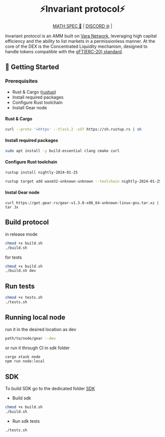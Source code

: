 <div align="center">
    <h1>⚡Invariant protocol⚡</h1>
    <p>
        <a href="https://invariant.app/math-spec-vara.pdf">MATH SPEC 📄</a> |
        <a href="https://discord.gg/VzS3C9wR">DISCORD 🌐</a> |
    </p>
</div>

Invariant protocol is an AMM built on [Vara Network](https://vara.network), leveraging high capital efficiency and the ability to list markets in a permissionless manner. At the core of the DEX is the Concentrated Liquidity mechanism, designed to handle tokens compatible with the [gFT(ERC-20) standard](https://wiki.gear-tech.io/docs/examples/Standards/gft-20).

## 🔨 Getting Started

### Prerequisites

- Rust & Cargo ([rustup](https://www.rust-lang.org/tools/install))
- Install required packages
- Configure Rust toolchain
- Install Gear node


#### Rust & Cargo

```bash
curl --proto '=https' --tlsv1.2 -sSf https://sh.rustup.rs | sh
```

#### Install required packages
```bash
sudo apt install -y build-essential clang cmake curl
```

#### Configure Rust toolchain
```bash
rustup install nightly-2024-01-25
```
```bash
rustup target add wasm32-unknown-unknown --toolchain nightly-2024-01-25
```

#### Instal Gear node
```
curl https://get.gear.rs/gear-v1.3.0-x86_64-unknown-linux-gnu.tar.xz | tar Jx
```

## Build protocol
in release mode
```bash
chmod +x build.sh
./build.sh
```
for tests
```bash
chmod +x build.sh
./build.sh dev
```

## Run tests
```bash
chmod +x tests.sh
./tests.sh
```

## Running local node
run it in the desired location as dev 
```bash
path/to/node/gear --dev
```
or run it through CI in sdk folder
```bash
cargo xtask node
npm run node:local
```

## SDK
To build SDK go to the dedicated folder [SDK](https://github.com/invariant-labs/protocol-vara/tree/master/sdk)
- Build sdk
```bash
chmod +x build.sh
./build.sh
```
- Run sdk tests
```bash
./tests.sh
```